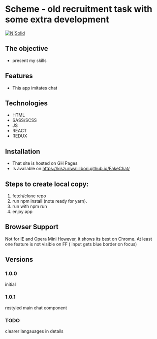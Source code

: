# Scheme - old recruitment task with some extra development

[![N|Solid](https://cldup.com/dTxpPi9lDf.thumb.png)](https://nodesource.com/products/nsolid)

## The objective

-   present my skills

## Features

-   This app imitates chat

## Technologies

-   HTML
-   SASS/SCSS
-   JS
-   REACT
-   REDUX

## Installation

-   That site is hosted on GH Pages
-   Is available on https://kiszuriwalilibori.github.io/FakeChat/

## Steps to create local copy:

1. fetch/clone repo
2. run npm install (note ready for yarn).
3. run with npm run
4. enjoy app

## Browser Support

Not for IE and Opera Mini
However, it shows its best on Chrome. At least one feature is not visible on FF ( input gets blue border on focus)

## Versions

### 1.0.0

initial

### 1.0.1

restyled main chat component

### TODO

clearer langauages in details
